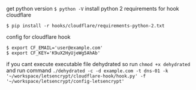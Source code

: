 get python version `$ python -V`
install python 2 requirements for hook cloudflare
```
$ pip install -r hooks/cloudflare/requirements-python-2.txt
```
config for cloudflare hook
```
$ export CF_EMAIL='user@example.com'
$ export CF_KEY='K9uX2HyUjeWg5AhAb'
```
if you cant execute executable file dehydrated so run
```chmod +x dehydrated```
and run command
```./dehydrated -c -d example.com -t dns-01 -k '~/workspace/letsencrypt/cloudflare-hook/hook.py' -f '~/workspace/letsencrypt/config-letsencrypt'```

